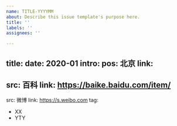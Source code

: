 ```yaml
---
name: TITLE-YYYYMM
about: Describe this issue template's purpose here.
title: ''
labels: ''
assignees: ''

---
```


title: 
date: 2020-01
intro: 
pos: 北京
link: 
  - 
   src: 百科 
   link: https://baike.baidu.com/item/
  - 
   src: 微博
   link: https://s.weibo.com
tag:
 - XX
 - YTY
